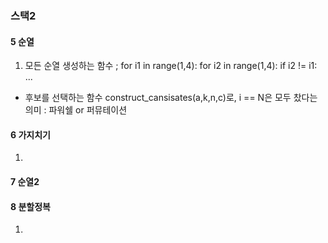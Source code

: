 ### 스택2
#### 5 순열
1. 모든 순열 생성하는 함수 ; for i1 in range(1,4): for i2 in range(1,4): if i2 != i1: ...
  - 후보를 선택하는 함수 construct_cansisates(a,k,n,c)로, i == N은 모두 찼다는 의미 : 파워쉘 or 퍼뮤테이션
#### 6 가지치기
1. 
#### 7 순열2
#### 8 분할정복
1. 